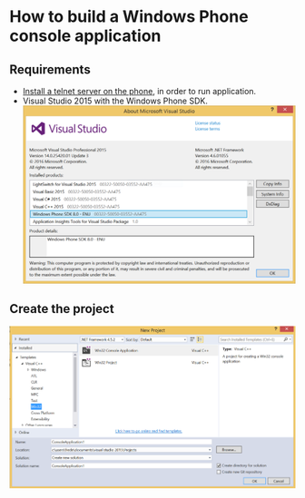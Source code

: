 # How to build a Windows Phone console application

## Requirements

- [Install a telnet server on the phone](../telnetOverUsb/README.md), in order to run application.
- Visual Studio 2015 with the Windows Phone SDK.
  ![visualStudio](Capture00.PNG)

## Create the project

![project](Capture01.PNG)

